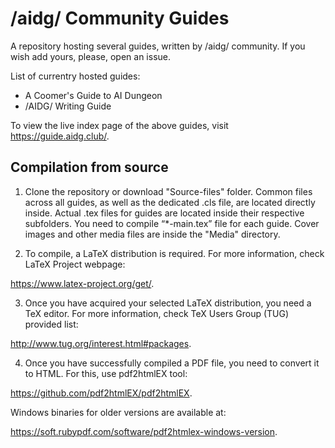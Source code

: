 # /aidg/ Community Guides

A repository hosting several guides, written by /aidg/ community.
If you wish add yours, please, open an issue.

List of currentry hosted guides:
* A Coomer's Guide to AI Dungeon
* /AIDG/ Writing Guide

To view the live index page of the above guides, visit https://guide.aidg.club/.

## Compilation from source

1. Clone the repository or download "Source-files" folder.
Common files across all guides, as well as the dedicated .cls file, are located directly inside.
Actual .tex files for guides are located inside their respective subfolders.
You need to compile “\*-main.tex” file for each guide.
Cover images and other media files are inside the "Media" directory.

2. To compile, a LaTeX distribution is required. For more information, check LaTeX Project webpage:

https://www.latex-project.org/get/.

3. Once you have acquired your selected LaTeX distribution, you need a TeX editor. For more information, check TeX Users Group (TUG) provided list:

http://www.tug.org/interest.html#packages.

4. Once you have successfully compiled a PDF file, you need to convert it to HTML. For this, use pdf2htmlEX tool:

https://github.com/pdf2htmlEX/pdf2htmlEX.

Windows binaries for older versions are available at:

https://soft.rubypdf.com/software/pdf2htmlex-windows-version.
